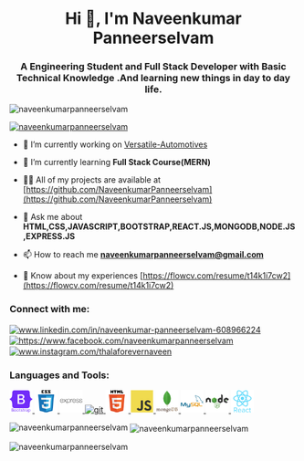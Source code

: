 <h1 align="center">Hi 👋, I'm Naveenkumar Panneerselvam</h1>
<h3 align="center">A Engineering Student and Full Stack Developer with Basic Technical Knowledge .And learning new things in day to day life.</h3>

<p align="left"> <img src="https://komarev.com/ghpvc/?username=naveenkumarpanneerselvam&label=Profile%20views&color=ff0040&style=plastic" alt="naveenkumarpanneerselvam" /> </p>

<p align="left"> <a href="https://github.com/ryo-ma/github-profile-trophy"><img src="https://github-profile-trophy.vercel.app/?username=naveenkumarpanneerselvam" alt="naveenkumarpanneerselvam" /></a> </p>

- 🔭 I’m currently working on [Versatile-Automotives](https://github.com/NaveenkumarPanneerselvam/Versatile-Automotives.git)

- 🌱 I’m currently learning **Full Stack Course(MERN)**

- 👨‍💻 All of my projects are available at [https://github.com/NaveenkumarPanneerselvam](https://github.com/NaveenkumarPanneerselvam)

- 💬 Ask me about **HTML,CSS,JAVASCRIPT,BOOTSTRAP,REACT.JS,MONGODB,NODE.JS,EXPRESS.JS**

- 📫 How to reach me **naveenkumarpanneerselvam@gmail.com**

- 📄 Know about my experiences [https://flowcv.com/resume/t14k1i7cw2](https://flowcv.com/resume/t14k1i7cw2)

<h3 align="left">Connect with me:</h3>
<p align="left">
<a href="https://linkedin.com/in/www.linkedin.com/in/naveenkumar-panneerselvam-608966224" target="blank"><img align="center" src="https://raw.githubusercontent.com/rahuldkjain/github-profile-readme-generator/master/src/images/icons/Social/linked-in-alt.svg" alt="www.linkedin.com/in/naveenkumar-panneerselvam-608966224" height="30" width="40" /></a>
<a href="https://fb.com/https://www.facebook.com/naveenkumarpanneerselvam" target="blank"><img align="center" src="https://raw.githubusercontent.com/rahuldkjain/github-profile-readme-generator/master/src/images/icons/Social/facebook.svg" alt="https://www.facebook.com/naveenkumarpanneerselvam" height="30" width="40" /></a>
<a href="https://instagram.com/www.instagram.com/thalaforevernaveen" target="blank"><img align="center" src="https://raw.githubusercontent.com/rahuldkjain/github-profile-readme-generator/master/src/images/icons/Social/instagram.svg" alt="www.instagram.com/thalaforevernaveen" height="30" width="40" /></a>
</p>

<h3 align="left">Languages and Tools:</h3>
<p align="left"> <a href="https://getbootstrap.com" target="_blank" rel="noreferrer"> <img src="https://raw.githubusercontent.com/devicons/devicon/master/icons/bootstrap/bootstrap-plain-wordmark.svg" alt="bootstrap" width="40" height="40"/> </a> <a href="https://www.w3schools.com/css/" target="_blank" rel="noreferrer"> <img src="https://raw.githubusercontent.com/devicons/devicon/master/icons/css3/css3-original-wordmark.svg" alt="css3" width="40" height="40"/> </a> <a href="https://expressjs.com" target="_blank" rel="noreferrer"> <img src="https://raw.githubusercontent.com/devicons/devicon/master/icons/express/express-original-wordmark.svg" alt="express" width="40" height="40"/> </a> <a href="https://git-scm.com/" target="_blank" rel="noreferrer"> <img src="https://www.vectorlogo.zone/logos/git-scm/git-scm-icon.svg" alt="git" width="40" height="40"/> </a> <a href="https://www.w3.org/html/" target="_blank" rel="noreferrer"> <img src="https://raw.githubusercontent.com/devicons/devicon/master/icons/html5/html5-original-wordmark.svg" alt="html5" width="40" height="40"/> </a> <a href="https://developer.mozilla.org/en-US/docs/Web/JavaScript" target="_blank" rel="noreferrer"> <img src="https://raw.githubusercontent.com/devicons/devicon/master/icons/javascript/javascript-original.svg" alt="javascript" width="40" height="40"/> </a> <a href="https://www.mongodb.com/" target="_blank" rel="noreferrer"> <img src="https://raw.githubusercontent.com/devicons/devicon/master/icons/mongodb/mongodb-original-wordmark.svg" alt="mongodb" width="40" height="40"/> </a> <a href="https://www.mysql.com/" target="_blank" rel="noreferrer"> <img src="https://raw.githubusercontent.com/devicons/devicon/master/icons/mysql/mysql-original-wordmark.svg" alt="mysql" width="40" height="40"/> </a> <a href="https://nodejs.org" target="_blank" rel="noreferrer"> <img src="https://raw.githubusercontent.com/devicons/devicon/master/icons/nodejs/nodejs-original-wordmark.svg" alt="nodejs" width="40" height="40"/> </a> <a href="https://reactjs.org/" target="_blank" rel="noreferrer"> <img src="https://raw.githubusercontent.com/devicons/devicon/master/icons/react/react-original-wordmark.svg" alt="react" width="40" height="40"/> </a> </p>

<p><img align="left" src="https://github-readme-stats.vercel.app/api/top-langs?username=naveenkumarpanneerselvam&show_icons=true&locale=en&layout=compact" alt="naveenkumarpanneerselvam" /></p>

<p>&nbsp;<img align="center" src="https://github-readme-stats.vercel.app/api?username=naveenkumarpanneerselvam&show_icons=true&title_color=000000&locale=en" alt="naveenkumarpanneerselvam" /></p>

<p><img align="center" src="https://github-readme-streak-stats.herokuapp.com/?user=naveenkumarpanneerselvam&" alt="naveenkumarpanneerselvam" /></p>
